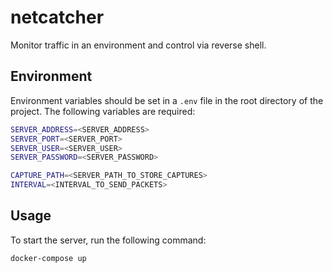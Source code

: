 # netcatcher
Monitor traffic in an environment and control via reverse shell.

## Environment

Environment variables should be set in a `.env` file in the root directory of the project. The following variables are required:

```bash
SERVER_ADDRESS=<SERVER_ADDRESS>
SERVER_PORT=<SERVER_PORT>
SERVER_USER=<SERVER_USER>
SERVER_PASSWORD=<SERVER_PASSWORD>

CAPTURE_PATH=<SERVER_PATH_TO_STORE_CAPTURES>
INTERVAL=<INTERVAL_TO_SEND_PACKETS>
```

## Usage

To start the server, run the following command:

```bash
docker-compose up
```
